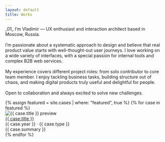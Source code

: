 ```yaml
---
layout: default
title: Works
---
```


<div class="container">
  <div class="intro-hero">
    <p>_01_
    I’m Vladimir — UX enthusiast and interaction architect based in Moscow, Russia.<br><br>
    I’m passionate about a systematic approach to design and believe that real product value starts with well-thought-out user journeys. I love working on a wide variety of interfaces, with a special passion for internal tools and complex B2B web services.<br><br>
    My experience covers different project roles: from solo contributor to core team member. I enjoy tackling business tasks, building structure out of chaos, and making digital products truly useful and delightful for people.<br><br>
    Open to collaboration and always excited to solve new challenges.
    </p>
  </div>
</div>
<div class="intro-divider"></div>
<div class="featured-cases">
  {% assign featured = site.cases | where: "featured", true %}
  {% for case in featured %}
    <div class="case-card">
      <div class="case-img-wrap">
        <img
          class="case-thumb"
          src="{{ case.cover }}"
          alt="{{ case.title }} preview"
          data-images='{{ case.images | jsonify }}'
          data-index="0"
          onclick="openLightbox(this)"
        >
      </div>
      <div class="case-meta">
        <a href="{{ case.url }}" class="case-title">{{ case.title }}</a>
        <div class="case-year">{{ case.year }} · {{ case.type }}</div>
        <div class="case-summary">{{ case.summary }}</div>
      </div>
    </div>
  {% endfor %}
</div>
<!-- Лайтбокс -->
<div id="lightbox" class="lightbox" style="display:none;">
  <div class="lightbox-bg" onclick="closeLightbox()"></div>
  <div class="lightbox-content">
    <button class="lightbox-close" onclick="closeLightbox()">&times;</button>
    <button class="lightbox-arrow left" onclick="lightboxPrev()">&larr;</button>
    <img id="lightbox-img" class="lightbox-img" src="">
    <button class="lightbox-arrow right" onclick="lightboxNext()">&rarr;</button>
    <div id="lightbox-caption" class="lightbox-caption"></div>
  </div>
</div>
